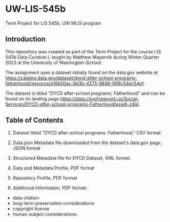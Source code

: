 # UW-LIS-545b
Term Project for LIS 545b, UW MLIS program
## Introduction
This repository was created as part of the Term Project for the course LIS 545b Data Curation I, taught by Matthew Mayernik during Winter Quarter 2023 at the University of Washington iSchool.

The assignment uses a dataset initially found on the data.gov website at https://catalog.data.gov/dataset/dycd-after-school-programs-fatherhood/resource/e16b50ac-9d3b-4275-9848-999c54ec54e1.

The dataset is titled "DYCD after-school programs: Fatherhood" and can be found on its landing page https://data.cityofnewyork.us/Social-Services/DYCD-after-school-programs-Fatherhood/esw6-z4id.

## Table of Contents
1. Dataset titled "DYCD after-school programs: Fatherhood," CSV format

2. Data.json Metadata file downloaded from the dataset's data.gov page, JSON format

3. Structured Metadata file for DYCD Dataset, XML format

4. Data and Metadata Profile, PDF format

5. Repository Profile, PDF format

6. Additional Information, PDF format:
- data citation
- long-term preservation considerations
- copyright license
- human subject considerations.
